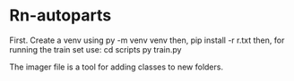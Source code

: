 # Rn-autoparts

First. Create a venv using py -m venv venv
then, pip install -r r.txt
then, for running the train set use:
 cd scripts
 py train.py

The imager file is a tool for adding classes to new folders.